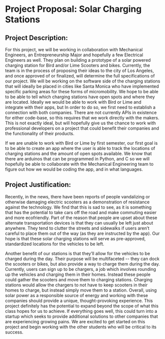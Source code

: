 # Project Proposal: Solar Charging Stations
## Project Description:

For this project, we will be working in collaboration with Mechanical Engineers, an Entrepreneurship Major and hopefully a few Electrical Engineers as well. They plan on building a prototype of a solar powered charging station for Bird and/or Lime Scooters and bikes. Currently, the team is in the process of proposing their ideas to the city of Los Angeles, and once approved of or finalized, will determine the full specifications of our project.  We will be working on the software side of the charging stations that will ideally be placed in cities like Santa Monica who have implemented specific parking areas for these forms of micromobility.  We hope to be able to be able to tell which charging stations have open spots and where they are located. Ideally we would be able to work with Bird or Lime and integrate with their apps, but In order to do so, we first need to establish a connection with both companies.  There are not currently APIs in existence for either code-base, so this requires that we work directly with the makers.  This is not exactly ideal, but will hopefully give us the chance to work with professional developers on a project that could benefit their companies and the functionality of their products.

If we are unable to work with Bird or Lime by first semester, our first goal is to be able to create an app where the user is able to track the locations of charging stations and the amount of open spots available. We know that there are arduinos that can be programmed in Python, and C so we will hopefully be able to collaborate with the Mechanical Engineering team to figure out how we would be coding the app, and in what languages.


## Project Justification:
Recently, in the news, there have been reports of people vandalizing or otherwise damaging electric scooters as a demonstration of resistance against the technology.  We find that this is sad to see, as it is something that has the potential to take cars off the road and make commuting easier and more ecofriendly.  Part of the reason that people are upset about these alternate transportation devices is that they can usually be left just about anywhere.  They tend to clutter the streets and sidewalks if users aren’t careful to place them out of the way (as they are instructed by the app).  Our hope is that these solar charging stations will serve as pre-approved, standardized locations for the vehicles to be left.

Another benefit of our stations is that they’ll allow for the vehicles to be charged during the day.  Their purpose will be multifaceted -- they can dock the scooters or bikes, but also provide a way to charge them during the day.  Currently, users can sign up to be chargers, a job which involves rounding up the vehicles and charging them in their homes. Instead these people could gather the scooters and move them to charging stations. Charging stations would allow the chargers to not have to keep scooters in their homes to charge, but instead simply move them to a station.
Overall, using solar power as a responsible source of energy and working with these companies should provide a unique, thought-provoking experience.  This project definitely has the potential to expand beyond the scope of what this class hopes for us to achieve.  If everything goes well, this could turn into a startup which seeks to provide additional solutions to other companies that are experiencing growing pains.  We are excited to get started on this project and begin working with the other students who will be critical to its success.

